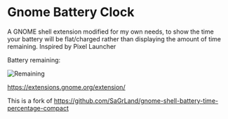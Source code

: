 # Gnome Battery Clock

A GNOME shell extension modified for my own needs, to show the time your battery will be flat/charged rather than displaying the amount of time remaining. Inspired by Pixel Launcher

Battery remaining:

![Remaining](https://raw.githubusercontent.com/Lakeland97/gnome-shell-battery-time-percentage-compact/master/indicator.png)

https://extensions.gnome.org/extension/

This is a fork of https://github.com/SaGrLand/gnome-shell-battery-time-percentage-compact

